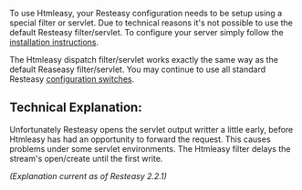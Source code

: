 To use Htmleasy, your Resteasy configuration needs to be setup using a special filter or servlet.  Due to technical reasons it's not possible to use the default Resteasy filter/servlet.  To configure your server simply follow the [installation instructions](Installation.md).

The Htmleasy dispatch filter/servlet works exactly the same way as the default Reaseasy filter/servlet.  You may continue to use all standard Resteasy [configuration switches](http://docs.jboss.org/resteasy/docs/2.2.1.GA/userguide/html/Installation_Configuration.html#d0e72).

## Technical Explanation: ##
Unfortunately Resteasy opens the servlet output writter a little early, before Htmleasy has had an opportunity to forward the request. This causes problems under some servlet environments.  The Htmleasy filter delays the stream's open/create until the first write.


_(Explanation current as of Resteasy 2.2.1)_